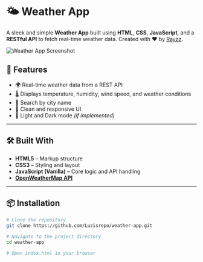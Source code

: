 # 🌤️ Weather App

A sleek and simple **Weather App** built using **HTML**, **CSS**, **JavaScript**, and a **RESTful API** to fetch real-time weather data. Created with ❤️ by [Rayzz](https://github.com/Luzisrepo).

![Weather App Screenshot](https://your-screenshot-url.com) <!-- Optional: Replace with actual screenshot link -->


## 🚀 Features

- 🌍 Real-time weather data from a REST API
- 🌡️ Displays temperature, humidity, wind speed, and weather conditions
- 📍 Search by city name
- 🎨 Clean and responsive UI
- 🌙 Light and Dark mode *(if implemented)*

---

## 🛠️ Built With

- **HTML5** – Markup structure
- **CSS3** – Styling and layout
- **JavaScript (Vanilla)** – Core logic and API handling
- **[OpenWeatherMap API](https://openweathermap.org/api)**

---

## 📦 Installation

```bash
# Clone the repository
git clone https://github.com/Luzisrepo/weather-app.git

# Navigate to the project directory
cd weather-app

# Open index.html in your browser
